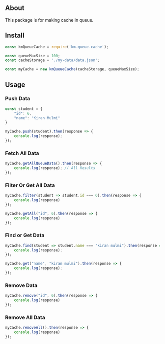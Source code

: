 ## About
This package is for making cache in queue.
## Install
```javascript
const kmQueueCache = require('km-queue-cache');

const queueMaxSize = 100;
const cacheStorage = './my-data/data.json';

const myCache = new kmQueueCache(cacheStorage, queueMaxSize);
```
## Usage
### Push Data
```javascript
const student = {
    "id": 6, 
    "name": "Kiran Mulmi"
}

myCache.push(student).then(response => {
    console.log(response);
});
```
### Fetch All Data
```javascript
myCache.getAllQueueData().then(response => {
    console.log(response); // All Results
});
```
### Filter Or Get All Data
```javascript
myCache.filter(student => student.id === 6).then(response => {
    console.log(response)
});

myCache.getAll("id", 6).then(response => {
    console.log(response)
});
```
### Find or Get Data
```javascript
myCache.find(student => student.name === "kiran mulmi").then(response => {
    console.log(response);
});

myCache.get("name", "kiran mulmi").then(response => {
    console.log(response);
});
```

### Remove Data
```javascript
myCache.remove("id", 6).then(response => {
    console.log(response)
});
```

### Remove All Data
```javascript
myCache.removeAll().then(response => {
    console.log(response)
});
```
